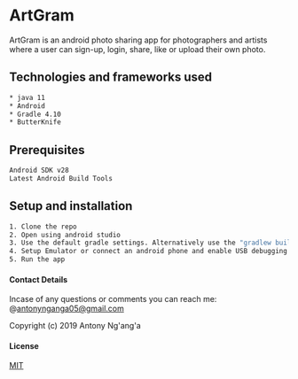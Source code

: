 # ArtGram

ArtGram is an android photo sharing app for photographers and artists where a user can sign-up, login, share, like or upload their own photo.

## Technologies and frameworks used

```bash
* java 11
* Android
* Gradle 4.10
* ButterKnife
```

## Prerequisites
```bash
Android SDK v28
Latest Android Build Tools
```
## Setup and installation

```bash
1. Clone the repo
2. Open using android studio
3. Use the default gradle settings. Alternatively use the "gradlew build" command to build the project directly.
4. Setup Emulator or connect an android phone and enable USB debugging
5. Run the app
```
#### Contact Details
Incase of any questions or comments you can reach me: @antonynganga05@gmail.com

Copyright (c) 2019 Antony Ng'ang'a

#### License
[MIT](https://choosealicense.com/licenses/mit/)





